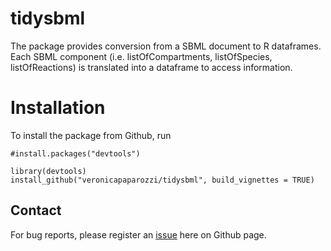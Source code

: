 # tidysbml

The package provides conversion from a SBML document to R dataframes. Each SBML component (i.e. listOfCompartments, listOfSpecies, listOfReactions) is translated into a dataframe to access information. 

# Installation 
To install the package from Github, run 

```
#install.packages("devtools")

library(devtools)
install_github("veronicapaparozzi/tidysbml", build_vignettes = TRUE)
```

## Contact 

For bug reports, please register an [issue](https://github.com/veronicapaparozzi/tidysbml/issues) here on Github page.
